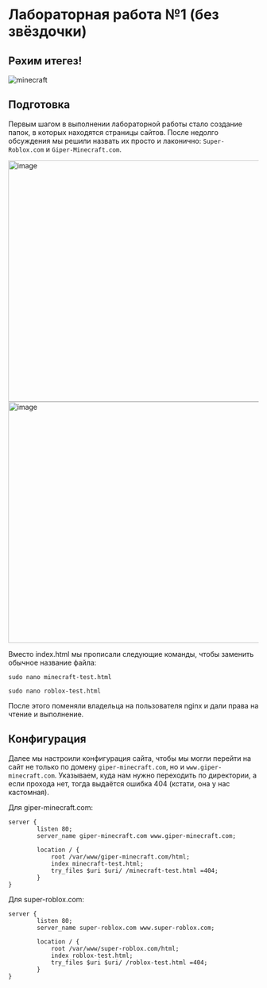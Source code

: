# Лабораторная работа №1 (без звёздочки)

## Рәхим итегез!

![minecraft](https://github.com/user-attachments/assets/d085b42e-e520-4e65-84f6-911540d197a6)

## Подготовка

  Первым шагом в выполнении лабораторной работы стало создание папок, в которых находятся страницы сайтов. После недолго обсуждения мы решили назвать их просто и лаконично: `Super-Roblox.com` и `Giper-Minecraft.com`.

<img width="1280" height="486" alt="image" src="https://github.com/user-attachments/assets/d2fc62bf-a1db-4356-94a3-9d60d093fbaa" />

<img width="1280" height="486" alt="image" src="https://github.com/user-attachments/assets/1d7138b2-30b8-4ba2-8202-e9a951a70412" />

  Вместо index.html мы прописали следующие команды, чтобы заменить обычное название файла:

`sudo nano minecraft-test.html`

`sudo nano roblox-test.html`

  После этого поменяли владельца на пользователя nginx и дали права на чтение и выполнение.

## Конфигурация

  Далее мы настроили конфигурация сайта, чтобы мы могли перейти на сайт не только по домену `giper-minecraft.com`, но и `www.giper-minecraft.com`. Указываем, куда нам нужно переходить по директории, а если прохода нет, тогда выдаётся ошибка 404 (кстати, она у нас кастомная).

Для giper-minecraft.com:
```
server {
        listen 80;
        server_name giper-minecraft.com www.giper-minecraft.com;

        location / {
            root /var/www/giper-minecraft.com/html;
            index minecraft-test.html;
            try_files $uri $uri/ /minecraft-test.html =404;
        }
}
```

Для super-roblox.com:
```
server {
        listen 80;
        server_name super-roblox.com www.super-roblox.com;

        location / {
            root /var/www/super-roblox.com/html;
            index roblox-test.html;
            try_files $uri $uri/ /roblox-test.html =404;
        }
}
```

